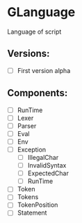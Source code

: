 # GLanguage
Language of script

## Versions:
- [ ] First version alpha

## Components:
- [ ] RunTime
- [ ] Lexer
- [ ] Parser
- [ ] Eval
- [ ] Env
- [ ] Exception 
  - [ ] IllegalChar
  - [ ] InvalidSyntax
  - [ ] ExpectedChar
  - [ ] RunTime
- [ ] Token
- [ ] Tokens
- [ ] TokenPosition
- [ ] Statement
